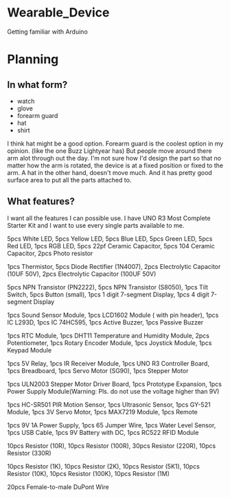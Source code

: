 # Wearable_Device
Getting familiar with Arduino


# Planning
## In what form?
- watch
- glove
- forearm guard
- hat
- shirt

I think hat might be a good option.
Forearm guard is the coolest option in my opinion. (like the one Buzz Lightyear has)
But people move around there arm alot through out the day. I'm not sure how I'd design the part so that no matter how the arm is rotated, the device is at a fixed position or fixed to the arm.
A hat in the other hand, doesn't move much. And it has pretty good surface area to put all the parts attached to.

## What features?
I want all the features I can possible use.
I have UNO R3 Most Complete Starter Kit and I want to use every single parts available to me.

5pcs White LED, 5pcs Yellow LED, 5pcs Blue LED, 5pcs Green LED, 5pcs Red LED, 1pcs RGB LED, 5pcs 22pf Ceramic Capacitor, 5pcs 104 Ceramic Capacitor, 2pcs Photo resistor

1pcs Thermistor, 5pcs Diode Rectifier (1N4007), 2pcs Electrolytic Capacitor (10UF 50V), 2pcs Electrolytic Capacitor (100UF 50V)

5pcs NPN Transistor (PN2222), 5pcs NPN Transistor (S8050), 1pcs Tilt Switch, 5pcs Button (small), 1pcs 1 digit 7-segment Display, 1pcs 4 digit 7-segment Display

1pcs Sound Sensor Module, 1pcs LCD1602 Module ( with pin header), 1pcs IC L293D, 1pcs IC 74HC595, 1pcs Active Buzzer, 1pcs Passive Buzzer

1pcs RTC Module, 1pcs DHT11 Temperature and Humidity Module, 2pcs Potentiometer, 1pcs Rotary Encoder Module, 1pcs Joystick Module, 1pcs Keypad Module

1pcs 5V Relay, 1pcs IR Receiver Module, 1pcs UNO R3 Controller Board, 1pcs Breadboard, 1pcs Servo Motor (SG90), 1pcs Stepper Motor

1pcs ULN2003 Stepper Motor Driver Board, 1pcs Prototype Expansion, 1pcs Power Supply Module(Warning: Pls. do not use the voltage higher than 9V)

1pcs HC-SR501 PIR Motion Sensor, 1pcs Ultrasonic Sensor, 1pcs GY-521 Module, 1pcs 3V Servo Motor, 1pcs MAX7219 Module, 1pcs Remote

1pcs 9V 1A Power Supply, 1pcs 65 Jumper Wire, 1pcs Water Level Sensor, 1pcs USB Cable, 1pcs 9V Battery with DC, 1pcs RC522 RFID Module

10pcs Resistor (10R), 10pcs Resistor (100R), 30pcs Resistor (220R), 10pcs Resistor (330R)

10pcs Resistor (1K), 10pcs Resistor (2K), 10pcs Resistor (5K1), 10pcs Resistor (10K), 10pcs Resistor (100K), 10pcs Resistor (1M)

20pcs Female-to-male DuPont Wire





